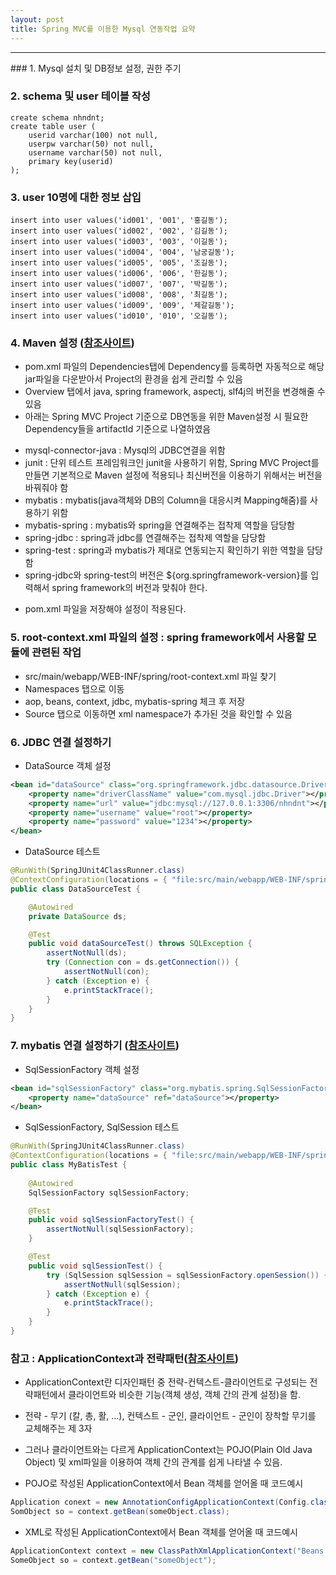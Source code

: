 ```yaml
---
layout: post
title: Spring MVC를 이용한 Mysql 연동작업 요약
---
```

<hr>
### 1. Mysql 설치 및 DB정보 설정, 권한 주기

### 2. schema 및 user 테이블 작성
```mysql
create schema nhndnt;
create table user (
	userid varchar(100) not null,
	userpw varchar(50) not null,
	username varchar(50) not null,
	primary key(userid)
);
```

### 3. user 10명에 대한 정보 삽입
```mysql
insert into user values('id001', '001', '홍길동');
insert into user values('id002', '002', '김길동');
insert into user values('id003', '003', '이길동');
insert into user values('id004', '004', '남궁길동');
insert into user values('id005', '005', '조길동');
insert into user values('id006', '006', '한길동');
insert into user values('id007', '007', '박길동');
insert into user values('id008', '008', '최길동');
insert into user values('id009', '009', '제갈길동');
insert into user values('id010', '010', '오길동');
```

### 4. Maven 설정 ([참조사이트](http://mavenrepository.com/))
* pom.xml 파일의 Dependencies탭에 Dependency를 등록하면 자동적으로 해당 jar파일을 다운받아서 Project의 환경을 쉽게 관리할 수 있음
* Overview 탭에서 java, spring framework, aspectj, slf4j의 버전을 변경해줄 수 있음
* 아래는 Spring MVC Project 기준으로 DB연동을 위한 Maven설정 시 필요한 Dependency들을 artifactId 기준으로 나열하였음
- mysql-connector-java : Mysql의 JDBC연결을 위함
- junit : 단위 테스트 프레임워크인 junit을 사용하기 위함, Spring MVC Project를 만들면 기본적으로 Maven 설정에 적용되나 최신버전을 이용하기 위해서는 버전을 바꿔줘야 함
- mybatis : mybatis(java객체와 DB의 Column을 대응시켜 Mapping해줌)를 사용하기 위함
- mybatis-spring : mybatis와 spring을 연결해주는 접착제 역할을 담당함
- spring-jdbc : spring과 jdbc를 연결해주는 접착제 역할을 담당함
- spring-test : spring과 mybatis가 제대로 연동되는지 확인하기 위한 역할을 담당함
- spring-jdbc와 spring-test의 버전은 ${org.springframework-version}를 입력해서 spring framework의 버전과 맞춰야 한다.
* pom.xml 파일을 저장해야 설정이 적용된다.

### 5. root-context.xml 파일의 설정 : spring framework에서 사용할 모듈에 관련된 작업
* src/main/webapp/WEB-INF/spring/root-context.xml 파일 찾기
* Namespaces 탭으로 이동
* aop, beans, context, jdbc, mybatis-spring 체크 후 저장
* Source 탭으로 이동하면 xml namespace가 추가된 것을 확인할 수 있음

### 6. JDBC 연결 설정하기
* DataSource 객체 설정

```xml
<bean id="dataSource" class="org.springframework.jdbc.datasource.DriverManagerDataSource">
	<property name="driverClassName" value="com.mysql.jdbc.Driver"></property>
	<property name="url" value="jdbc:mysql://127.0.0.1:3306/nhndnt"></property>
	<property name="username" value="root"></property>
	<property name="password" value="1234"></property>
</bean>
```

* DataSource 테스트

```java
@RunWith(SpringJUnit4ClassRunner.class)
@ContextConfiguration(locations = { "file:src/main/webapp/WEB-INF/spring/**/*.xml" })
public class DataSourceTest {

	@Autowired
	private DataSource ds;

	@Test
	public void dataSourceTest() throws SQLException {
		assertNotNull(ds);
		try (Connection con = ds.getConnection()) {
			assertNotNull(con);
		} catch (Exception e) {
			e.printStackTrace();
		}
	}
}
```

### 7. mybatis 연결 설정하기 ([참조사이트](http://www.mybatis.org/mybatis-3/ko/))
* SqlSessionFactory 객체 설정

```xml
<bean id="sqlSessionFactory" class="org.mybatis.spring.SqlSessionFactoryBean">
	<property name="dataSource" ref="dataSource"></property>
</bean>
```

* SqlSessionFactory, SqlSession 테스트

```java
@RunWith(SpringJUnit4ClassRunner.class)
@ContextConfiguration(locations = { "file:src/main/webapp/WEB-INF/spring/**/*.xml" })
public class MyBatisTest {
	
	@Autowired
	SqlSessionFactory sqlSessionFactory;

	@Test
	public void sqlSessionFactoryTest() {
		assertNotNull(sqlSessionFactory);
	}

	@Test
	public void sqlSessionTest() {
		try (SqlSession sqlSession = sqlSessionFactory.openSession()) {
			assertNotNull(sqlSession);
		} catch (Exception e) {
			e.printStackTrace();
		}
	}
}
```


### 참고 : ApplicationContext과 전략패턴([참조사이트](http://hmkcode.com/spring-configuration-xml-annotation-java/))
* ApplicationContext란 디자인패턴 중 전략-컨텍스트-클라이언트로 구성되는 전략패턴에서 클라이언트와 비슷한 기능(객체 생성, 객체 간의 관계 설정)을 함.
* 전략 - 무기 (칼, 총, 활, …), 컨텍스트 - 군인, 클라이언트 - 군인이 장착할 무기를 교체해주는 제 3자
* 그러나 클라이언트와는 다르게 ApplicationContext는 POJO(Plain Old Java Object) 및 xml파일을 이용하여 객체 간의 관계를 쉽게 나타낼 수 있음.

* POJO로 작성된 ApplicationContext에서 Bean 객체를 얻어올 때 코드예시

```java
Application conext = new AnnotationConfigApplicationContext(Config.class);
SomObject so = context.getBean(someObject.class);
```

* XML로 작성된 ApplicationContext에서 Bean 객체를 얻어올 때 코드예시

```java
ApplicationContext context = new ClassPathXmlApplicationContext("Beans.xml");
SomeObject so = context.getBean("someObject");
```
